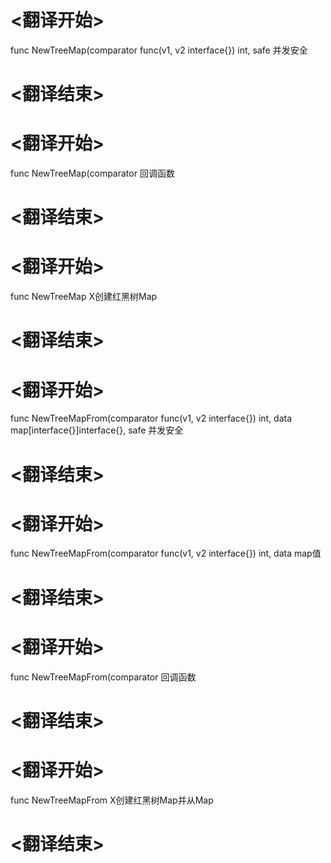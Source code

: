 
# <翻译开始>
func NewTreeMap(comparator func(v1, v2 interface{}) int, safe
并发安全
# <翻译结束>

# <翻译开始>
func NewTreeMap(comparator
回调函数
# <翻译结束>

# <翻译开始>
func NewTreeMap
X创建红黑树Map
# <翻译结束>

# <翻译开始>
func NewTreeMapFrom(comparator func(v1, v2 interface{}) int, data map[interface{}]interface{}, safe
并发安全
# <翻译结束>

# <翻译开始>
func NewTreeMapFrom(comparator func(v1, v2 interface{}) int, data
map值
# <翻译结束>

# <翻译开始>
func NewTreeMapFrom(comparator
回调函数
# <翻译结束>

# <翻译开始>
func NewTreeMapFrom
X创建红黑树Map并从Map
# <翻译结束>
